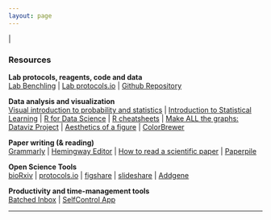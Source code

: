 ```yaml
---
layout: page
---
```

|

### Resources

**Lab protocols, reagents, code and data**  
[Lab Benchling](https://benchling.com/organizations/jagannathan-lab/projects) | [Lab protocols.io](https://www.protocols.io/groups/jagannathan-lab) | [Github Repository](https://github.com/jagannathan-lab)

**Data analysis and visualization**  
[Visual introduction to probability and statistics](http://students.brown.edu/seeing-theory/) | [Introduction to Statistical Learning](http://www-bcf.usc.edu/~gareth/ISL/) | [R for Data Science](http://r4ds.had.co.nz/) | [R cheatsheets](https://www.rstudio.com/resources/cheatsheets/) | [Make ALL the graphs: Dataviz Project](http://datavizproject.com/) | [Aesthetics of a figure](https://www.gabrielaplucinska.com/) | [ColorBrewer](http://colorbrewer2.org/)

**Paper writing (& reading)**  
[Grammarly](https://www.grammarly.com/) | [Hemingway Editor](http://www.hemingwayapp.com/) | [How to read a scientific paper](https://www.elsevier.com/connect/infographic-how-to-read-a-scientific-paper) | [Paperpile](https://paperpile.com/app)

**Open Science Tools**  
[bioRxiv](https://www.biorxiv.org/) | [protocols.io](https://www.protocols.io/) | [figshare](https://figshare.com/) | [slideshare](https://www.slideshare.net/) | [Addgene](Addgene.com)

**Productivity and time-management tools**  
[Batched Inbox](https://try.batchedinbox.com/) | [SelfControl App](https://selfcontrolapp.com/)


---


